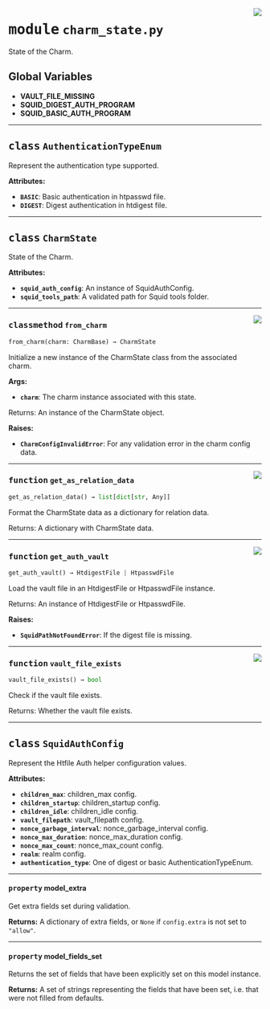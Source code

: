 <!-- markdownlint-disable -->

<a href="../src/charm_state.py#L0"><img align="right" style="float:right;" src="https://img.shields.io/badge/-source-cccccc?style=flat-square"></a>

# <kbd>module</kbd> `charm_state.py`
State of the Charm. 

**Global Variables**
---------------
- **VAULT_FILE_MISSING**
- **SQUID_DIGEST_AUTH_PROGRAM**
- **SQUID_BASIC_AUTH_PROGRAM**


---

## <kbd>class</kbd> `AuthenticationTypeEnum`
Represent the authentication type supported. 



**Attributes:**
 
 - <b>`BASIC`</b>:  Basic authentication in htpasswd file. 
 - <b>`DIGEST`</b>:  Digest authentication in htdigest file. 





---

## <kbd>class</kbd> `CharmState`
State of the Charm. 



**Attributes:**
 
 - <b>`squid_auth_config`</b>:  An instance of SquidAuthConfig. 
 - <b>`squid_tools_path`</b>:  A validated path for Squid tools folder. 




---

<a href="../src/charm_state.py#L77"><img align="right" style="float:right;" src="https://img.shields.io/badge/-source-cccccc?style=flat-square"></a>

### <kbd>classmethod</kbd> `from_charm`

```python
from_charm(charm: CharmBase) → CharmState
```

Initialize a new instance of the CharmState class from the associated charm. 



**Args:**
 
 - <b>`charm`</b>:  The charm instance associated with this state. 

Returns: An instance of the CharmState object. 



**Raises:**
 
 - <b>`CharmConfigInvalidError`</b>:  For any validation error in the charm config data. 

---

<a href="../src/charm_state.py#L140"><img align="right" style="float:right;" src="https://img.shields.io/badge/-source-cccccc?style=flat-square"></a>

### <kbd>function</kbd> `get_as_relation_data`

```python
get_as_relation_data() → list[dict[str, Any]]
```

Format the CharmState data as a dictionary for relation data. 

Returns: A dictionary with CharmState data. 

---

<a href="../src/charm_state.py#L121"><img align="right" style="float:right;" src="https://img.shields.io/badge/-source-cccccc?style=flat-square"></a>

### <kbd>function</kbd> `get_auth_vault`

```python
get_auth_vault() → HtdigestFile | HtpasswdFile
```

Load the vault file in an HtdigestFile or HtpasswdFile instance. 

Returns: An instance of HtdigestFile or HtpasswdFile. 



**Raises:**
 
 - <b>`SquidPathNotFoundError`</b>:  If the digest file is missing. 

---

<a href="../src/charm_state.py#L114"><img align="right" style="float:right;" src="https://img.shields.io/badge/-source-cccccc?style=flat-square"></a>

### <kbd>function</kbd> `vault_file_exists`

```python
vault_file_exists() → bool
```

Check if the vault file exists. 

Returns: Whether the vault file exists. 


---

## <kbd>class</kbd> `SquidAuthConfig`
Represent the Htfile Auth helper configuration values. 



**Attributes:**
 
 - <b>`children_max`</b>:  children_max config. 
 - <b>`children_startup`</b>:  children_startup config. 
 - <b>`children_idle`</b>:  children_idle config. 
 - <b>`vault_filepath`</b>:  vault_filepath config. 
 - <b>`nonce_garbage_interval`</b>:  nonce_garbage_interval config. 
 - <b>`nonce_max_duration`</b>:  nonce_max_duration config. 
 - <b>`nonce_max_count`</b>:  nonce_max_count config. 
 - <b>`realm`</b>:  realm config. 
 - <b>`authentication_type`</b>:  One of digest or basic AuthenticationTypeEnum. 


---

#### <kbd>property</kbd> model_extra

Get extra fields set during validation. 



**Returns:**
  A dictionary of extra fields, or `None` if `config.extra` is not set to `"allow"`. 

---

#### <kbd>property</kbd> model_fields_set

Returns the set of fields that have been explicitly set on this model instance. 



**Returns:**
  A set of strings representing the fields that have been set,  i.e. that were not filled from defaults. 





